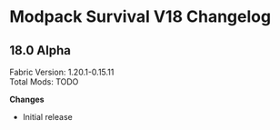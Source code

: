 # Modpack Survival V18 Changelog

## 18.0 Alpha

Fabric Version: 1.20.1-0.15.11  
Total Mods: TODO

**Changes**

- Initial release

